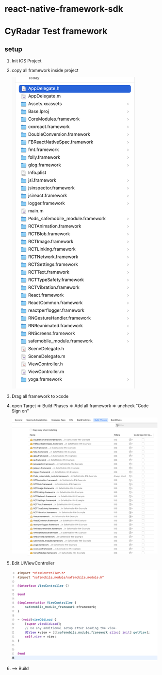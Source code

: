 # react-native-framework-sdk
# CyRadar Test framework

## setup

1. Init IOS Project
2. copy all framework inside project

   ![](/assets/framework.png)

3. Drag all framework to xcode

4. open Target => Build Phases => Add all framework => uncheck "Code Sign on"

   ![](/assets/embed.png)

5. Edit UIViewController

   ![](/assets/uiviewcontroller.png)

6. ==> Build